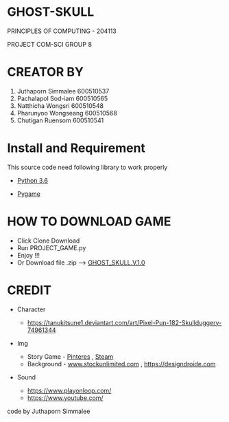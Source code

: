 # GHOST-SKULL
PRINCIPLES OF COMPUTING - 204113

PROJECT COM-SCI GROUP 8

# CREATOR BY
1. Juthaporn Simmalee 600510537
2. Pachalapol Sod-iam 600510565
3. Natthicha Wongsri  600510548
4. Pharunyoo Wongseang 600510568
5. Chutigan Ruensom 600510541

# Install and Requirement
This source code need following library to work properly

- [Python 3.6](https://www.python.org/)

- [Pygame](https://www.lfd.uci.edu/~gohlke/pythonlibs/#pygame)

# HOW TO DOWNLOAD GAME
- Click Clone Download
- Run PROJECT_GAME.py
- Enjoy !!!
- Or Download file .zip --> [GHOST_SKULL.V.1.0](https://github.com/JUTAPORN20/GHOST-SKULL/releases/tag/1.0)

# CREDIT
- Character 
  - https://tanukitsune1.deviantart.com/art/Pixel-Pun-182-Skullduggery-74961344
- Img
  - Story Game - [Pinteres](https://www.pinterest.com/) , [Steam](https://steamcommunity.com/?l=thai)
  - Background - www.stockunlimited.com , https://designdroide.com
                
- Sound
  - https://www.playonloop.com/
  - https://www.youtube.com/



code by Juthaporn Simmalee
